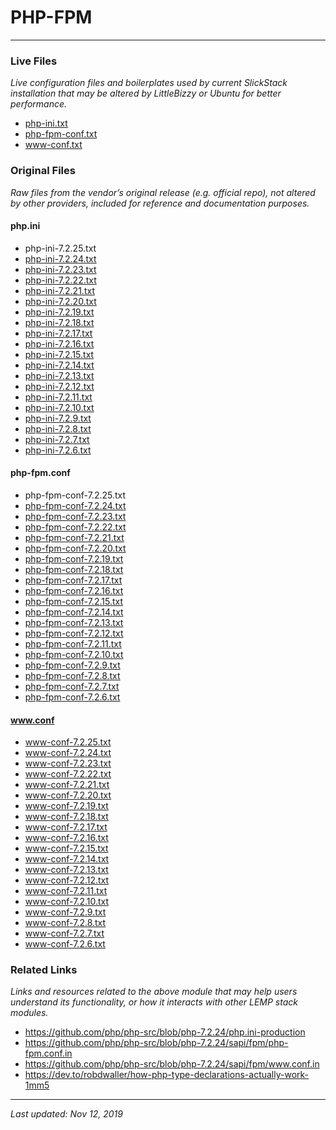 # PHP-FPM

----

### Live Files

*Live configuration files and boilerplates used by current SlickStack installation that may be altered by LittleBizzy or Ubuntu for better performance.*

* <a href="/php-fpm/php-ini.txt">php-ini.txt</a>
* <a href="/php-fpm/php-fpm-conf.txt">php-fpm-conf.txt</a>
* <a href="/php-fpm/www-conf.txt">www-conf.txt</a>

### Original Files

*Raw files from the vendor’s original release (e.g. official repo), not altered by other providers, included for reference and documentation purposes.*

#### php.ini

* php-ini-7.2.25.txt
* <a href="/php-fpm/php-ini-7.2.24.txt">php-ini-7.2.24.txt</a>
* <a href="/php-fpm/php-ini-7.2.23.txt">php-ini-7.2.23.txt</a>
* <a href="/php-fpm/php-ini-7.2.22.txt">php-ini-7.2.22.txt</a>
* <a href="/php-fpm/php-ini-7.2.21.txt">php-ini-7.2.21.txt</a>
* <a href="/php-fpm/php-ini-7.2.20.txt">php-ini-7.2.20.txt</a>
* <a href="/php-fpm/php-ini-7.2.19.txt">php-ini-7.2.19.txt</a>
* <a href="/php-fpm/php-ini-7.2.18.txt">php-ini-7.2.18.txt</a>
* <a href="/php-fpm/php-ini-7.2.17.txt">php-ini-7.2.17.txt</a>
* <a href="/php-fpm/php-ini-7.2.16.txt">php-ini-7.2.16.txt</a>
* <a href="/php-fpm/php-ini-7.2.15.txt">php-ini-7.2.15.txt</a>
* <a href="/php-fpm/php-ini-7.2.14.txt">php-ini-7.2.14.txt</a>
* <a href="/php-fpm/php-ini-7.2.13.txt">php-ini-7.2.13.txt</a>
* <a href="/php-fpm/php-ini-7.2.12.txt">php-ini-7.2.12.txt</a>
* <a href="/php-fpm/php-ini-7.2.11.txt">php-ini-7.2.11.txt</a>
* <a href="/php-fpm/php-ini-7.2.10.txt">php-ini-7.2.10.txt</a>
* <a href="/php-fpm/php-ini-7.2.9.txt">php-ini-7.2.9.txt</a>
* <a href="/php-fpm/php-ini-7.2.8.txt">php-ini-7.2.8.txt</a>
* <a href="/php-fpm/php-ini-7.2.7.txt">php-ini-7.2.7.txt</a>
* <a href="/php-fpm/php-ini-7.2.6.txt">php-ini-7.2.6.txt</a>

#### php-fpm.conf

* php-fpm-conf-7.2.25.txt
* <a href="/php-fpm/php-fpm-conf-7.2.24.txt">php-fpm-conf-7.2.24.txt</a>
* <a href="/php-fpm/php-fpm-conf-7.2.23.txt">php-fpm-conf-7.2.23.txt</a>
* <a href="/php-fpm/php-fpm-conf-7.2.22.txt">php-fpm-conf-7.2.22.txt</a>
* <a href="/php-fpm/php-fpm-conf-7.2.21.txt">php-fpm-conf-7.2.21.txt</a>
* <a href="/php-fpm/php-fpm-conf-7.2.20.txt">php-fpm-conf-7.2.20.txt</a>
* <a href="/php-fpm/php-fpm-conf-7.2.19.txt">php-fpm-conf-7.2.19.txt</a>
* <a href="/php-fpm/php-fpm-conf-7.2.18.txt">php-fpm-conf-7.2.18.txt</a>
* <a href="/php-fpm/php-fpm-conf-7.2.17.txt">php-fpm-conf-7.2.17.txt</a>
* <a href="/php-fpm/php-fpm-conf-7.2.16.txt">php-fpm-conf-7.2.16.txt</a>
* <a href="/php-fpm/php-fpm-conf-7.2.15.txt">php-fpm-conf-7.2.15.txt</a>
* <a href="/php-fpm/php-fpm-conf-7.2.14.txt">php-fpm-conf-7.2.14.txt</a>
* <a href="/php-fpm/php-fpm-conf-7.2.13.txt">php-fpm-conf-7.2.13.txt</a>
* <a href="/php-fpm/php-fpm-conf-7.2.12.txt">php-fpm-conf-7.2.12.txt</a>
* <a href="/php-fpm/php-fpm-conf-7.2.11.txt">php-fpm-conf-7.2.11.txt</a>
* <a href="/php-fpm/php-fpm-conf-7.2.10.txt">php-fpm-conf-7.2.10.txt</a>
* <a href="/php-fpm/php-fpm-conf-7.2.9.txt">php-fpm-conf-7.2.9.txt</a>
* <a href="/php-fpm/php-fpm-conf-7.2.8.txt">php-fpm-conf-7.2.8.txt</a>
* <a href="/php-fpm/php-fpm-conf-7.2.7.txt">php-fpm-conf-7.2.7.txt</a>
* <a href="/php-fpm/php-fpm-conf-7.2.6.txt">php-fpm-conf-7.2.6.txt</a>

#### www.conf

* www-conf-7.2.25.txt
* <a href="/php-fpm/www-conf-7.2.24.txt">www-conf-7.2.24.txt</a>
* <a href="/php-fpm/www-conf-7.2.23.txt">www-conf-7.2.23.txt</a>
* <a href="/php-fpm/www-conf-7.2.22.txt">www-conf-7.2.22.txt</a>
* <a href="/php-fpm/www-conf-7.2.21.txt">www-conf-7.2.21.txt</a>
* <a href="/php-fpm/www-conf-7.2.20.txt">www-conf-7.2.20.txt</a>
* <a href="/php-fpm/www-conf-7.2.19.txt">www-conf-7.2.19.txt</a>
* <a href="/php-fpm/www-conf-7.2.18.txt">www-conf-7.2.18.txt</a>
* <a href="/php-fpm/www-conf-7.2.17.txt">www-conf-7.2.17.txt</a>
* <a href="/php-fpm/www-conf-7.2.16.txt">www-conf-7.2.16.txt</a>
* <a href="/php-fpm/www-conf-7.2.15.txt">www-conf-7.2.15.txt</a>
* <a href="/php-fpm/www-conf-7.2.14.txt">www-conf-7.2.14.txt</a>
* <a href="/php-fpm/www-conf-7.2.13.txt">www-conf-7.2.13.txt</a>
* <a href="/php-fpm/www-conf-7.2.12.txt">www-conf-7.2.12.txt</a>
* <a href="/php-fpm/www-conf-7.2.11.txt">www-conf-7.2.11.txt</a>
* <a href="/php-fpm/www-conf-7.2.10.txt">www-conf-7.2.10.txt</a>
* <a href="/php-fpm/www-conf-7.2.9.txt">www-conf-7.2.9.txt</a>
* <a href="/php-fpm/www-conf-7.2.8.txt">www-conf-7.2.8.txt</a>
* <a href="/php-fpm/www-conf-7.2.7.txt">www-conf-7.2.7.txt</a>
* <a href="/php-fpm/www-conf-7.2.6.txt">www-conf-7.2.6.txt</a>

### Related Links

*Links and resources related to the above module that may help users understand its functionality, or how it interacts with other LEMP stack modules.*

* https://github.com/php/php-src/blob/php-7.2.24/php.ini-production
* https://github.com/php/php-src/blob/php-7.2.24/sapi/fpm/php-fpm.conf.in
* https://github.com/php/php-src/blob/php-7.2.24/sapi/fpm/www.conf.in
* https://dev.to/robdwaller/how-php-type-declarations-actually-work-1mm5

----

*Last updated: Nov 12, 2019*
